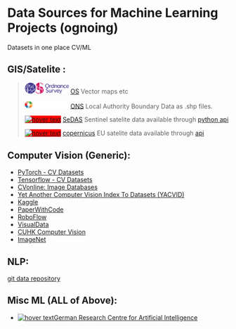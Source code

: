 
# Data Sources for Machine Learning Projects (ognoing) 
Datasets in one place CV/ML


## GIS/Satelite :


> [<img src="/logos/os.png" width="100" title="hover text">](https://osdatahub.os.uk/downloads/open?_ga=2.83663636.329132314.1643713558-770095519.1643713558) [OS](https://osdatahub.os.uk/downloads/open?_ga=2.83663636.329132314.1643713558-770095519.1643713558) Vector maps etc
>  
>  [<img src="/logos/OCP.png" width="100" title="hover text">](https://geoportal.statistics.gov.uk/datasets/ons::local-authority-districts-may-2021-uk-bfc/about) [ONS](https://geoportal.statistics.gov.uk/datasets/ons::local-authority-districts-may-2021-uk-bfc/about) Local Authority Boundary Data as .shp files.
>  
>  [<img src="https://sedas.satapps.org/wp-content/uploads/2018/02/cropped-SEDAS-with-text-1.png" style="background-color:red;"  width="100" title="hover text">](https://sedas.satapps.org/) [SeDAS](https://sedas.satapps.org/) Sentinel satelite data available through [python api](https://pypi.org/project/sedas-pyapi/)
>  
>  [<img src="https://scihub.copernicus.eu/twiki/pub/TWiki/DataHubSkin/copernicus-02.png" style="background-color:red;"  width="100" title="hover text">](https://scihub.copernicus.eu) [copernicus](https://scihub.copernicus.eu) EU satelite data available through [api](https://scihub.copernicus.eu/userguide/ODataAPI)




## Computer Vision (Generic):

- [PyTorch - CV Datasets](https://pytorch.org/vision/stable/datasets.html)
- [Tensorflow - CV Datasets](https://www.tensorflow.org/datasets/catalog/overview#image)
- [CVonline: Image Databases](https://homepages.inf.ed.ac.uk/rbf/CVonline/Imagedbase.htm)
- [Yet Another Computer Vision Index To Datasets (YACVID)](http://yacvid.hayko.at)
- [Kaggle](https://www.kaggle.com/datasets?tags=13207-Computer+Vision)
- [PaperWithCode](https://paperswithcode.com/area/computer-vision)
- [RoboFlow](https://public.roboflow.com)
- [VisualData](https://visualdata.io/discovery)
- [CUHK Computer Vision](http://www.ee.cuhk.edu.hk/~xgwang/datasets.html)
- [ImageNet](https://www.image-net.org/)

## NLP: 

[git data repository](https://github.com/niderhoff/nlp-datasets)

## Misc ML (ALL of Above):

- [<img src="http://madm.dfki.de/lib/tpl/dfki/images/logo.jpg" width="100" title="hover text">](http://madm.dfki.de/downloads)[German Research Centre for Artificial Intelligence](http://madm.dfki.de/downloads)








